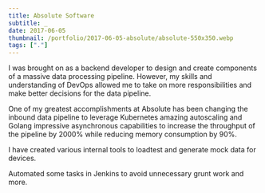 ```yaml
---
title: Absolute Software
subtitle: _
date: 2017-06-05
thumbnail: /portfolio/2017-06-05-absolute/absolute-550x350.webp
tags: ["."]
---
```


I was brought on as a backend developer to design and create components of a massive data processing pipeline. However, my skills and understanding of DevOps allowed me to take on more responsibilities and make better decisions for the data pipeline.

One of my greatest accomplishments at Absolute has been changing the inbound data pipeline to leverage Kubernetes amazing autoscaling and Golang impressive asynchronous capabilities to increase the throughput of the pipeline by 2000% while reducing memory consumption by 90%.

I have created various internal tools to loadtest and generate mock data for devices.

Automated some tasks in Jenkins to avoid unnecessary grunt work and more.
